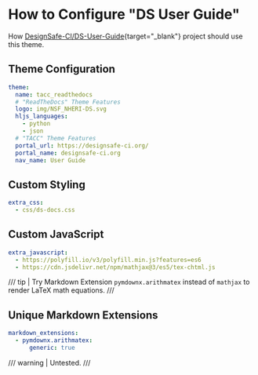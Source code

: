 # How to Configure "DS User Guide"

How [DesignSafe-CI/DS-User-Guide][ds-user-guide]{target="_blank"} project should use this theme.

[ds-user-guide]: https://github.com/DesignSafe-CI/DS-User-Guide

## Theme Configuration

```yaml
theme:
  name: tacc_readthedocs
  # "ReadTheDocs" Theme Features
  logo: img/NSF_NHERI-DS.svg
  hljs_languages:
    - python
    - json
  # "TACC" Theme Features
  portal_url: https://designsafe-ci.org/
  portal_name: designsafe-ci.org
  nav_name: User Guide
```

## Custom Styling

```yaml
extra_css:
  - css/ds-docs.css
```

## Custom JavaScript

```yaml
extra_javascript:
  - https://polyfill.io/v3/polyfill.min.js?features=es6
  - https://cdn.jsdelivr.net/npm/mathjax@3/es5/tex-chtml.js
```

/// tip |
Try Markdown Extension `pymdownx.arithmatex` instead of `mathjax` to render LaTeX math equations.
///

## Unique Markdown Extensions

```yaml
markdown_extensions:
  - pymdownx.arithmatex:
      generic: true
```

/// warning |
Untested.
///
